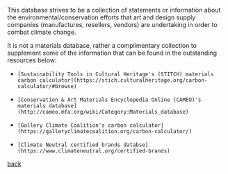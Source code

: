 This database strives to be a collection of statements or information about the
environmental/conservation efforts that art and design supply companies
(manufactures, resellers, vendors) are undertaking in order to combat climate
change.

It is not a materials database, rather a complimentary collection to supplement
some of the information that can be found in the outstanding resources below:

*     [Sustainability Tools in Cultural Heritage's (STITCH) materials carbon calculator](https://stich.culturalheritage.org/carbon-calculator/#browse)

*     [Conservation & Art Materials Encyclopedia Online (CAMEO)'s materials database](http://cameo.mfa.org/wiki/Category:Materials_database)

*     [Gallery Climate Coalition's carbon calculator](https://galleryclimatecoalition.org/carbon-calculator/)

*     [Climate Neutral certified brands databse](https://www.climateneutral.org/certified-brands)

[back](./)
